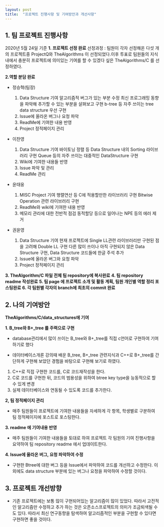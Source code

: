 ```yaml
---
layout: post
title:  "프로젝트 진행사항 및 기여방안과 개선사항" 
---
```


## 1. 팀 프로젝트 진행사항

 2020년 5월 24일 기준
   **1. 프로젝트 선정 완료**
   선정과정 : 팀원이 각자 선정해온 다섯 개의 프로젝트중 ProjectQ와 TheAlgorithms 이 선정되었다.이후 투표로 팀원들의 지식 내에서 충분히 프로젝트에 의미있는 기여를 할 수 있겠다 싶은 TheAlgorithms/C 를 선정하였다. 
   

**2.역할 분담 완료**
- 정승혁(팀장)

	1. Data Structure 기여
		알고리즘적 버그가 있는 부분 수정
		최신 프로그래밍 동향을 파악해 추가할 수 있는 부분을 살펴보고 구현
		b-tree 등 자주 쓰이는 tree data structure 우선 구현
	2. Issue에 올라온 버그나 요청 파악
	3. ReadMe에 기여한 내용 반영
	4. Project 정적페이지 관리

- 이찬영
	1. Data Structure 기여
		바이토닝 정렬 등 Data Structure 내의 Sorting 라이브러리 구현
		Queue 등의 자주 쓰이는 대중적인 DataStructure 구현
	2. Wiki에 기여한 내용들 반영
	3. Issue 파악 및 관리
	4. ReadMe 관리

- 윤태웅
	1. MISC Project 기여
		행렬연산 등 C에 적용할만한 라이브러리 구현
		Bitwise Operation 관련 라이브러리 구현
	2. ReadMe와 wiki에 기여한 내용 반영
	3. 메모리 관리에 대한 전반적 점검
		동적할당 등으로 일어나는 NPE 등의 에러 제거


- 권윤영
	1. Data Structure 기여
		현재 프로젝트에 Single LL관련 라이브러리만 구현된 점을 고려해 Double LL 구현
		다른 많이 쓰이나 아직 구현되지 않은 Data Structure 구현, Data Structure 코드들에 한글 주석 추가
	2. Issue에 올라온 버그와 요청 파악
	3. Project 정적페이지 관리




**3. TheAlgorithm/C 파일 전체 팀 repository에 복사완료**
**4. 팀 repository readme 작성완료**
**5. 팀 page 에 프로젝트 소개 및 활동 계획, 팀원 개인별 역할 정리 포스팅완료**
**6. 각 팀원별 각자의 branch에 최초의 commit 완료**




## 2. 나의 기여방안

**TheAlgorithms/C/data_structures에 기여**

**1. B_tree와 B+_tree 를 주력으로 구현**
 
 - database관리에서 많이 쓰이는 B_tree와 B+_tree를 직접 c언어로 구현하여 기여하기로 했다
 
 - 데이터베이스개론 강의때 배운 B_tree, B+_tree 관련지식과 C++로 B+_tree를 간단하게 구현해 보았던 경험을 바탕으로 구현해 보기로 하였다.

 1. C++로 직접 구현한 코드를, C로 코드재작성을 한다.
 2. C로 코드를 구현한 뒤, 코드의 범용성을 위하여 btree key type을 능동적으로 할 수 있게 변경
 3. 실제 데이터베이스와 연동될 수 있도록 코드를 추가한다.

**2, 팀 정적페이지 관리**

 - 매주 팀원들이 프로젝트에 기여한 내용들을 자세하게 각 항목, 학생별로 구분하여 팀 정적페이지에 포스트로 포스팅한다.

**3. readme 에 기여내용 반영**

 - 매주 팀원들이 기여한 내용들을 토대로 하여 프로젝트 각 팀원의 기여 진행사항을 요약하여 팀 repository readme 에서 업데이트한다.

**4. Issue에 올라온 버그, 요청 파악하여 수정**
- 구현한 Btree에 대한 버그 등을 Issue에서 파악하여 코드를 개선하고 수정한다. 이외에도 data structure 부분에 있는 버그나 요청을 파악하여 수정할 것이다. 


## 3. 프로젝트 개선방향

 - 기존 프로젝트에는 보통 많이 구현되어있는 알고리즘이 많이 있었다. 따라서 고전적인 알고리즘만 수정하고 추가 하는 것은 오픈소스프로젝트의 의미가 조금퇴색될 수도 있다. 따라서 최신 연구동향을 탐색하여 알고리즘적인 부분을 구현할 수 있다면 구현하면 좋을 것이다.
